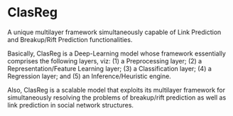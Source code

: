 # ClasReg
 A unique multilayer framework simultaneously capable of Link Prediction and Breakup/Rift Prediction functionalities.

Basically, ClasReg is a Deep-Learning model whose framework essentially comprises the following layers, viz:
(1) a Preprocessing layer;
(2) a Representation/Feature Learning layer;
(3) a Classification layer;
(4) a Regression layer; and
(5) an Inference/Heuristic engine.

Also, ClasReg is a scalable model that exploits its multilayer framework for simultaneously resolving the problems of breakup/rift prediction as well as link prediction in social network structures.
